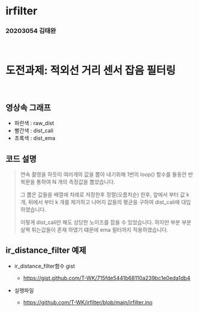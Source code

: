 # irfilter
### 20203054 김태완
​
# 도전과제: 적외선 거리 센서 잡음 필터링
​
## 영상속 그래프
- 파란색 : raw_dist
- 빨간색 : dist_cali
- 초록색 : dist_ema
​
​
## 코드 설명

>연속 촬영을 하듯이 여러개의 값을 뽑아 내기위해 
>1번의 loop() 함수를 돌동안 반복문을 통하여 N 개의 측정값을 뽑았습니다.
>
>그 뽑은 값들을 배열에 차례로 저장한후 정렬(오름차순) 한후, 앞에서 부터 값 k 개, 뒤에서 부터 k 개를 제거하고
>나머지 값들의 평균을 구하여 dist_cali에 대입하였습니다.
>
>이렇게 dist_cali만 해도 상당한 노이즈를 잡을 수 있었습니다. 하지만 부분 부분 살짝 튀는값들이 존재 하였기 떄문에 ema 필터까지 적용하였습니다.



## ir_distance_filter 예제
- ir_distance_filter함수 gist
	- https://gist.github.com/T-WK/715fde5441b68110a239bc1e0eda1db4

- 실행파일
	- https://github.com/T-WK/irfilter/blob/main/irfilter.ino
